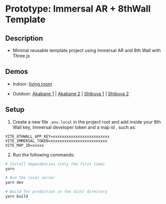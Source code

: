 # Prototype: Immersal AR + 8thWall Template

## Description

- Minimal reusable template project using Immersal AR and 8th Wall with Three.js

## Demos

- Indoor: [living room](https://youtu.be/jEivuCRbyJ8)

- Outdoor: [Akabane 1](https://twitter.com/Alex_dg_dev/status/1606191289334054912) | [Akabane 2](https://www.youtube.com/shorts/ex6uKcpv-zo) | [Shibuya 1](https://twitter.com/Alex_dg_dev/status/1611259886565994497) | [Shibuya 2](https://twitter.com/Alex_dg_dev/status/1611260743672016897)


## Setup

1. Create a new file `.env.local` in the project root and add inside your 8th Wall key, Immersal developer token and a map id , such as:

```
VITE_8THWALL_APP_KEY=xxxxxxxxxxxxxxxxxxxxxxxxx
VITE_IMMERSAL_TOKEN=xxxxxxxxxxxxxxxxxxxxxxxxx
VITE_MAP_ID=xxxxx
```

2. Run the following commands:

```bash
# Install dependencies (only the first time)
yarn

# Run the local server
yarn dev

# Build for production in the dist/ directory
yarn build
```
